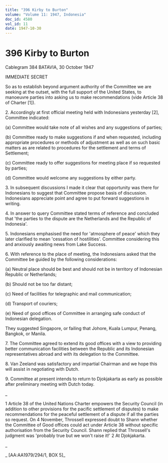 ```yaml
---
title: "396 Kirby to Burton"
volume: "Volume 11: 1947, Indonesia"
doc_id: 4580
vol_id: 11
date: 1947-10-30
---
```


# 396 Kirby to Burton

Cablegram 384 BATAVIA, 30 October 1947

IMMEDIATE SECRET

So as to establish beyond argument authority of the Committee we are seeking at the outset, with the full support of the United States, to manoeuvre parties into asking us to make recommendations (vide Article 38 of Charter [1]).

2\. Accordingly at first official meeting held with Indonesians yesterday [2], Committee indicated:

(a) Committee would take note of all wishes and any suggestions of parties;

(b) Committee ready to make suggestions if and when requested, including appropriate procedures or methods of adjustment as well as on such basic matters as are related to procedures for the settlement and terms of Settlement;

(c) Committee ready to offer suggestions for meeting place if so requested by parties;

(d) Committee would welcome any suggestions by either party.

3\. In subsequent discussions I made it clear that opportunity was there for Indonesians to suggest that Committee propose basis of discussion. Indonesians appreciate point and agree to put forward suggestions in writing.

4\. In answer to query Committee stated terms of reference and concluded that 'the parties to the dispute are the Netherlands and the Republic of Indonesia'.

5\. Indonesians emphasised the need for 'atmosphere of peace' which they later clarified to mean 'cessation of hostilities'. Committee considering this and anxiously awaiting news from Lake Success.

6\. With reference to the place of meeting, the Indonesians asked that the Committee be guided by the following considerations:

(a) Neutral place should be best and should not be in territory of Indonesian Republic or Netherlands;

(b) Should not be too far distant;

(c) Need of facilities for telegraphic and mail communication;

(d) Transport of couriers;

(e) Need of good offices of Committee in arranging safe conduct of Indonesian delegation.

They suggested Singapore, or failing that Johore, Kuala Lumpur, Penang, Bangkok, or Manila.

7\. The Committee agreed to extend its good offices with a view to providing better communication facilities between the Republic and its Indonesian representatives abroad and with its delegation to the Committee.

8\. Van Zeeland was satisfactory and impartial Chairman and we hope this will assist in negotiating with Dutch.

9\. Committee at present intends to return to Djokjakarta as early as possible after preliminary meeting with Dutch today.

_

1 Article 38 of the United Nations Charter empowers the Security Council (in addition to other provisions for the pacific settlement of disputes) to make recommendations for the peaceful settlement of a dispute if all the parties so request. On 4 November, Throssell expressed doubt to Shann whether the Committee of Good offices could act under Article 38 without specific authorisation from the Security Council. Shann replied that Throssell's judgment was 'probably true but we won't raise it!' 2 At Djokjakarta.

_

_ [AA:AA1979/294/1, BOX 5]_
